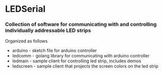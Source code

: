 # LEDSerial
### Collection of software for communicating with and controlling individually addressable LED strips

Organized as follows

* arduino - sketch file for arduino controller
* ledcomm - golang library for communicating with arduino controller
* ledmain - sample client for controlling led strip, includes demos
* ledscreen - sample client that projects the screen colors on the led strip

